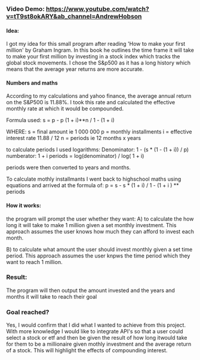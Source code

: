 ### Video Demo:  https://www.youtube.com/watch?v=tT9st8okARY&ab_channel=AndrewHobson
#### Idea:
I got my idea for this small program after reading 'How to make your first million' by Graham Ingram.
In this book he outlines the time frame it will take to make your first million by investing in a stock index which tracks the global stock movements. I chose the S&p500 as it has a long history which means that the average year returns are more accurate.

#### Numbers and maths
According to my calculations and yahoo finance, the average annual return on the S&P500 is 11.88%. I took this rate and calculated the effective monthly rate at which it would be compounded.

Formula used: s = p - p (1 + i)**n     /      1 - (1 + i)

WHERE:
s = final amount ie 1 000 000
p = monthly installments
i = effective interest rate 11.88 / 12
n = periods ie 12 months x years

to calculate periods I used logarithms:
Denominator: 1 - (s * (1 - (1 + i)) / p)
numberator: 1 + i
periods = log(denominator) / log( 1 + i)

periods were then converted to years and months.

To calculate mothly installmants I went back to highschool maths using equations and arrived at the formula of:
p = s - s * (1 + i)   /     1 - (1 + i ) ** periods


#### How it works:
the program will prompt the user whether they want:
 A) to calculate the how long it will take to make 1 million given a set monthly investment. This approach assumes the user knows how much they can afford to invest each month.

 B) to calculate what amount the user should invest monthly given a set time period. This approach assumes the user knpws the time period which they want to reach 1 million.

 ### Result:
 The program will then output the amount invested and the years and months it will take to reach their goal


 ### Goal reached?
 Yes, I would confirm that I did what I wanted to achieve from this project. With more knowledge I would like to integrate API's so that a user could select a stock or etf and then be given 
 the result of how long itwould take for them to be a millionaire given mothly investment and the average return of a stock. This will highlight the effects of compounding interest. 
